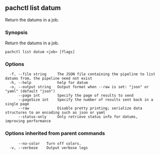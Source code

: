 ## pachctl list datum

Return the datums in a job.

### Synopsis

Return the datums in a job.

```
pachctl list datum <job> [flags]
```

### Options

```
  -f, --file string     The JSON file containing the pipeline to list datums from, the pipeline need not exist
  -h, --help            help for datum
  -o, --output string   Output format when --raw is set: "json" or "yaml" (default "json")
      --page int        Specify the page of results to send
      --pageSize int    Specify the number of results sent back in a single page
      --raw             Disable pretty printing; serialize data structures to an encoding such as json or yaml
      --status-only     Only retrieve status info for datums, improving performance
```

### Options inherited from parent commands

```
      --no-color   Turn off colors.
  -v, --verbose    Output verbose logs
```

